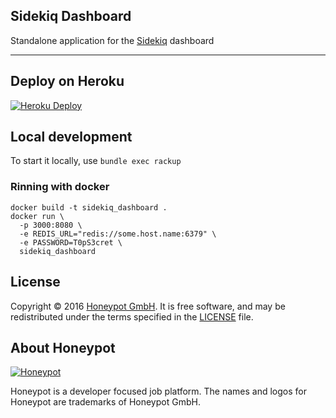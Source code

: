 Sidekiq Dashboard
---

Standalone application for the [Sidekiq][2] dashboard

---


## Deploy on Heroku

[![Heroku Deploy](https://www.herokucdn.com/deploy/button.svg)](https://heroku.com/deploy?template=https://github.com/honeypotio/sidekiq_dashboard)

Local development
-----------------
To start it locally, use `bundle exec rackup`

### Rinning with docker

```
docker build -t sidekiq_dashboard .
docker run \
  -p 3000:8080 \
  -e REDIS_URL="redis://some.host.name:6379" \
  -e PASSWORD=T0pS3cret \
  sidekiq_dashboard
```

License
-------

Copyright © 2016 [Honeypot GmbH][1]. It is free software, and may be
redistributed under the terms specified in the [LICENSE](/LICENSE) file.

About Honeypot
--------------

[![Honeypot](https://www.honeypot.io/logo.png)][1]

Honeypot is a developer focused job platform.
The names and logos for Honeypot are trademarks of Honeypot GmbH.

[1]: https://www.honeypot.io?utm_source=github
[2]: http://sidekiq.org
